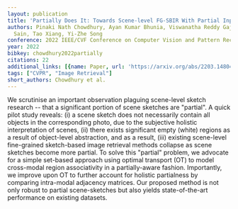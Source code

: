 ```yaml
---
layout: publication
title: 'Partially Does It: Towards Scene-level FG-SBIR With Partial Input'
authors: Pinaki Nath Chowdhury, Ayan Kumar Bhunia, Viswanatha Reddy Gajjala, Aneeshan
  Sain, Tao Xiang, Yi-Zhe Song
conference: 2022 IEEE/CVF Conference on Computer Vision and Pattern Recognition (CVPR)
year: 2022
bibkey: chowdhury2022partially
citations: 22
additional_links: [{name: Paper, url: 'https://arxiv.org/abs/2203.14804'}]
tags: ["CVPR", "Image Retrieval"]
short_authors: Chowdhury et al.
---
```

We scrutinise an important observation plaguing scene-level sketch research
-- that a significant portion of scene sketches are "partial". A quick pilot
study reveals: (i) a scene sketch does not necessarily contain all objects in
the corresponding photo, due to the subjective holistic interpretation of
scenes, (ii) there exists significant empty (white) regions as a result of
object-level abstraction, and as a result, (iii) existing scene-level
fine-grained sketch-based image retrieval methods collapse as scene sketches
become more partial. To solve this "partial" problem, we advocate for a simple
set-based approach using optimal transport (OT) to model cross-modal region
associativity in a partially-aware fashion. Importantly, we improve upon OT to
further account for holistic partialness by comparing intra-modal adjacency
matrices. Our proposed method is not only robust to partial scene-sketches but
also yields state-of-the-art performance on existing datasets.